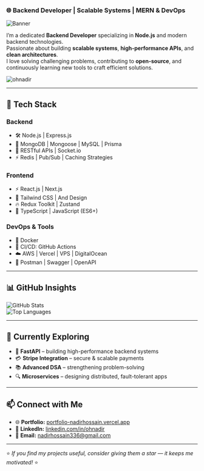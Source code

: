 ### 🌐 Backend Developer | Scalable Systems | MERN & DevOps

![Banner](https://res.cloudinary.com/ddqovbzxy/image/upload/v1758297001/Linkedin_Banner_cmnkad.png)

I’m a dedicated **Backend Developer** specializing in **Node.js** and modern backend technologies.  
Passionate about building **scalable systems**, **high-performance APIs**, and **clean architectures**.  
I love solving challenging problems, contributing to **open-source**, and continuously learning new tools to craft efficient solutions.  

<p align="left"> <img src="https://komarev.com/ghpvc/?username=ohnadir&label=Profile%20views&color=0e75b6&style=flat" alt="ohnadir" /> </p>

---

## 🔧 Tech Stack

### **Backend**
- 🛠️ Node.js | Express.js  
- 💾 MongoDB | Mongoose | MySQL | Prisma
- 🔌 RESTful APIs | Socket.io
- ⚡ Redis | Pub/Sub | Caching Strategies  

### **Frontend**
- ⚡ React.js | Next.js  
- 🎨 Tailwind CSS | And Design  
- 🔥 Redux Toolkit | Zustand  
- 📜 TypeScript | JavaScript (ES6+)  

### **DevOps & Tools**
- 🐳 Docker  
- 🚀 CI/CD: GitHub Actions 
- ☁️ AWS | Vercel | VPS | DigitalOcean  
- 📝 Postman | Swagger | OpenAPI

---

## 📊 GitHub Insights

![GitHub Stats](https://github-readme-stats.vercel.app/api?username=ohnadir&show_icons=true&theme=tokyonight)  
![Top Languages](https://github-readme-stats.vercel.app/api/top-langs/?username=ohnadir&layout=compact&theme=tokyonight)

---

## 🌱 Currently Exploring

- 🚀 **FastAPI** – building high-performance backend systems  
- 💳 **Stripe Integration** – secure & scalable payments  
- 📚 **Advanced DSA** – strengthening problem-solving  
- 🔍 **Microservices** – designing distributed, fault-tolerant apps  

---

## 📫 Connect with Me

- 🌐 **Portfolio:** [portfolio-nadirhossain.vercel.app](https://portfolio-nadirhossain.vercel.app)  
- 💼 **LinkedIn:** [linkedin.com/in/ohnadir](https://linkedin.com/in/ohnadir)  
- 📧 **Email:** [nadirhossain336@gmail.com](mailto:nadirhossain336@gmail.com)  

---

⭐ *If you find my projects useful, consider giving them a star — it keeps me motivated!* ⭐
